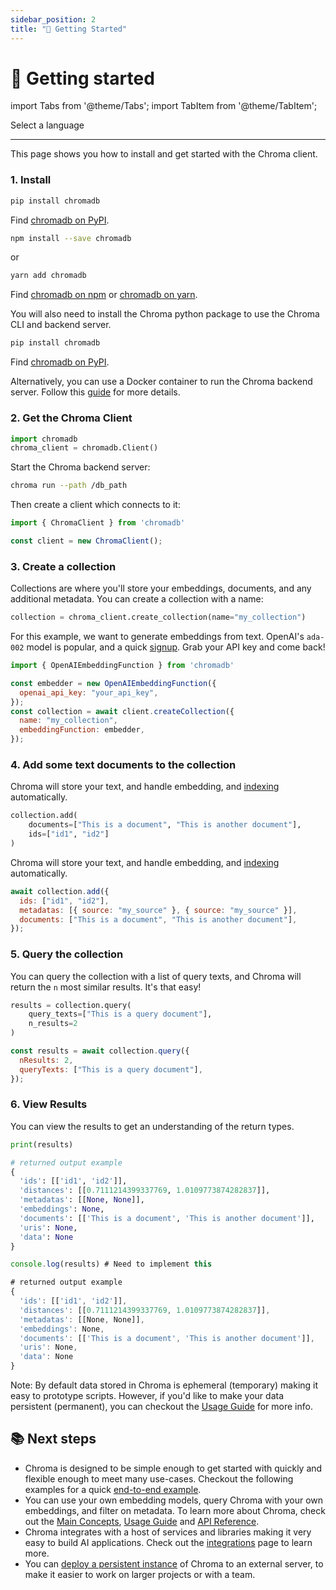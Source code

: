 ```yaml
---
sidebar_position: 2
title: "🔑 Getting Started"
---
```


# 🔑 Getting started

import Tabs from '@theme/Tabs';
import TabItem from '@theme/TabItem';

<div class="select-language">Select a language</div>

<Tabs queryString groupId="lang" queryString>
<TabItem value="py" label="Python"></TabItem>
<TabItem value="js" label="JavaScript"></TabItem>
</Tabs>

---

This page shows you how to install and get started with the Chroma client.

### 1. Install

<Tabs queryString groupId="lang" className="hideTabSwitcher">
<TabItem value="py" label="Python">

```py
pip install chromadb 
```

Find [chromadb on PyPI](https://pypi.org/project/chromadb/).


</TabItem>
<TabItem value="js" label="JavaScript">

```sh
npm install --save chromadb 
```

or 

```sh
yarn add chromadb
```

Find [chromadb on npm](https://www.npmjs.com/package/chromadb) or [chromadb on yarn](https://classic.yarnpkg.com/en/package/chromadb).

You will also need to install the Chroma python package to use the Chroma CLI and backend server.

```sh
pip install chromadb
```

Find [chromadb on PyPI](https://pypi.org/project/chromadb/).

Alternatively, you can use a Docker container to run the Chroma backend server. Follow this [guide](./guides/docker.md) for more details.

</TabItem>

</Tabs>

### 2. Get the Chroma Client

<Tabs queryString groupId="lang" className="hideTabSwitcher">
<TabItem value="py" label="Python">

```python
import chromadb
chroma_client = chromadb.Client()
```

</TabItem>
<TabItem value="js" label="JavaScript">

Start the Chroma backend server:

```sh
chroma run --path /db_path
```

Then create a client which connects to it:

```js
import { ChromaClient } from 'chromadb'

const client = new ChromaClient();
```

</TabItem>

</Tabs>

### 3. Create a collection

Collections are where you'll store your embeddings, documents, and any additional metadata. You can create a collection with a name:

<Tabs queryString groupId="lang" className="hideTabSwitcher">
<TabItem value="py" label="Python">

```python
collection = chroma_client.create_collection(name="my_collection")
```

</TabItem>
<TabItem value="js" label="JavaScript">

For this example, we want to generate embeddings from text. OpenAI's `ada-002` model is popular, and a quick [signup](https://openai.com/api/). Grab your API key and come back!

```js
import { OpenAIEmbeddingFunction } from 'chromadb'

const embedder = new OpenAIEmbeddingFunction({
  openai_api_key: "your_api_key",
});
const collection = await client.createCollection({
  name: "my_collection",
  embeddingFunction: embedder,
});
```

</TabItem>

</Tabs>

### 4. Add some text documents to the collection

<Tabs queryString groupId="lang" className="hideTabSwitcher">
<TabItem value="py" label="Python">

Chroma will store your text, and handle embedding, and [indexing](./concepts/indexes.md) automatically.

```python
collection.add(
    documents=["This is a document", "This is another document"],
    ids=["id1", "id2"]
)
```

</TabItem>
<TabItem value="js" label="JavaScript">

Chroma will store your text, and handle embedding, and [indexing](./concepts/indexes.md) automatically.

```js
await collection.add({
  ids: ["id1", "id2"],
  metadatas: [{ source: "my_source" }, { source: "my_source" }],
  documents: ["This is a document", "This is another document"],
});
```

</TabItem>

</Tabs>


### 5. Query the collection

You can query the collection with a list of query texts, and Chroma will return the `n` most similar results. It's that easy!

<Tabs queryString groupId="lang" className="hideTabSwitcher">
<TabItem value="py" label="Python">

```python
results = collection.query(
    query_texts=["This is a query document"],
    n_results=2
)
```

</TabItem>
<TabItem value="js" label="JavaScript">

```js
const results = await collection.query({
  nResults: 2,
  queryTexts: ["This is a query document"],
});
```

</TabItem>

</Tabs>

### 6. View Results

You can view the results to get an understanding of the return types.

<Tabs queryString groupId="lang" className="hideTabSwitcher">
<TabItem value="py" label="Python">

```python
print(results)

# returned output example
{
  'ids': [['id1', 'id2']],
  'distances': [[0.7111214399337769, 1.0109773874282837]],
  'metadatas': [[None, None]],
  'embeddings': None,
  'documents': [['This is a document', 'This is another document']],
  'uris': None,
  'data': None
}
```

</TabItem>
<TabItem value="js" label="JavaScript">

```js
console.log(results) # Need to implement this

# returned output example
{
  'ids': [['id1', 'id2']],
  'distances': [[0.7111214399337769, 1.0109773874282837]],
  'metadatas': [[None, None]],
  'embeddings': None,
  'documents': [['This is a document', 'This is another document']],
  'uris': None,
  'data': None
}
```

</TabItem>

</Tabs>

Note: By default data stored in Chroma is ephemeral (temporary) making it easy to prototype scripts. However, if you'd like to make your data persistent (permanent), you can checkout the [Usage Guide](./usage-guide.md) for more info.

## 📚 Next steps

- Chroma is designed to be simple enough to get started with quickly and flexible enough to meet many use-cases. Checkout the following examples for a quick [end-to-end example](./examples/index.md).
- You can use your own embedding models, query Chroma with your own embeddings, and filter on metadata. To learn more about Chroma, check out the [Main Concepts](./concepts/index.md), [Usage Guide](./guides/index.md) and [API Reference](./api-reference.md).
- Chroma integrates with a host of services and libraries making it very easy to build AI applications. Check out the [integrations](./integrations) page to learn more.
- You can [deploy a persistent instance](./deployment) of Chroma to an external server, to make it easier to work on larger projects or with a team.
